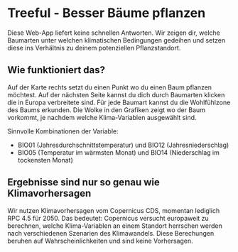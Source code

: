 # Treeful - Besser Bäume pflanzen

Diese Web-App liefert keine schnellen Antworten. Wir zeigen dir, welche Baumarten unter welchen klimatischen Bedingungen gedeihen und setzen diese ins Verhältnis zu deinem potenziellen Pflanzstandort. 

## Wie funktioniert das?

Auf der Karte rechts setzt du einen Punkt wo du einen Baum pflanzen möchtest. Auf der nächsten Seite kannst du dich durch Baumarten klicken die in Europa verbreitete  sind. Für jede Baumart kannst du die Wohlfühlzone des Baums erkunden. Die Wolke in den Grafiken zeigt wo der Baum vorkommt, je nachdem welche Klima-Variablen ausgewählt sind. 

Sinnvolle Kombinationen der Variable:
* BIO01 (Jahresdurchschnittstemperatur) und BIO12 (Jahresniederschlag)
* BIO05 (Temperatur im wärmsten Monat) und BIO14 (Niederschlag im tockensten Monat)

## Ergebnisse sind nur so genau wie Klimavorhersagen

Wir nutzen Klimavorhersagen vom Copernicus CDS, momentan lediglich RPC 4.5 für 2050. Das bedeutet: Copernicus versucht europaweit zu berechnen, welche Klima-Variablen an einem Standort herrschen werden nach verschiedenen Szenarien des Klimawandels. Diese Berechungen beruhen auf Wahrscheinlichkeiten und sind keine Vorhersagen. 

